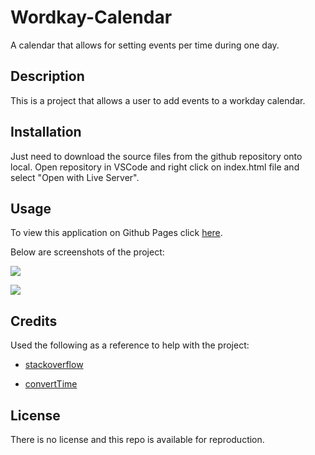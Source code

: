 # Wordkay-Calendar
A calendar that allows for setting events per time during one day.

## Description

This is a project that allows a user to add events to a workday calendar. 

## Installation

Just need to download the source files from the github repository onto local. Open repository in VSCode and right click on index.html file and select "Open with Live Server". 

## Usage



To view this application on Github Pages click [here](https://github.com/GarrettAnderson/workday-calendar).

Below are screenshots of the project:

![](assets/images/.png)

![](assets/images/.png)


## Credits

Used the following as a reference to help with the project:

* [stackoverflow](https://stackoverflow.com/questions/49245033/javascript-generate-array-of-hours-in-the-day-starting-with-current-hour)

* [convertTime](https://www.folkstalk.com/2022/10/how-to-conver-time-format-to-12-hours-in-javascript-with-code-examples.html)



## License

There is no license and this repo is available for reproduction.

